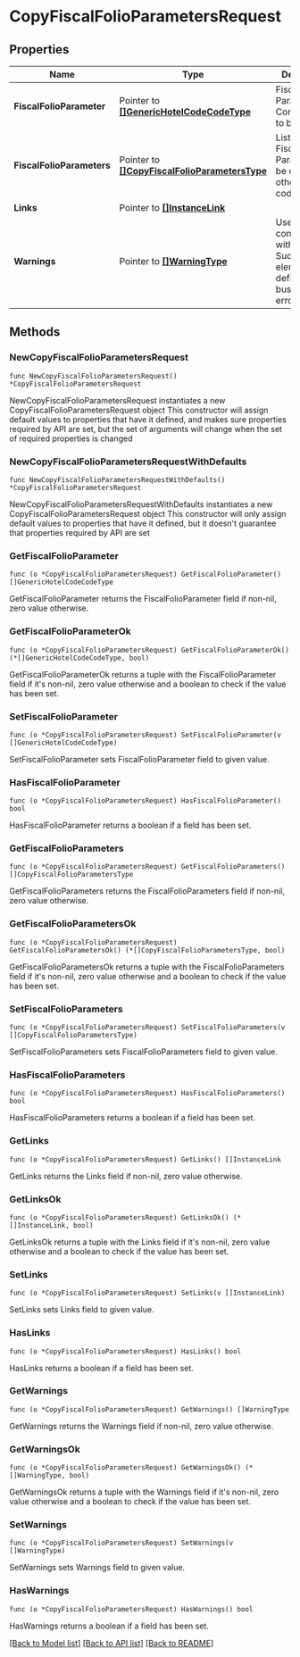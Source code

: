 # CopyFiscalFolioParametersRequest

## Properties

Name | Type | Description | Notes
------------ | ------------- | ------------- | -------------
**FiscalFolioParameter** | Pointer to [**[]GenericHotelCodeCodeType**](GenericHotelCodeCodeType.md) | Fiscal Folio Parameter Configurations to be copied. | [optional] 
**FiscalFolioParameters** | Pointer to [**[]CopyFiscalFolioParametersType**](CopyFiscalFolioParametersType.md) | List of the Fiscal Folio Parameters to be copied to other hotel code(s). | [optional] 
**Links** | Pointer to [**[]InstanceLink**](InstanceLink.md) |  | [optional] 
**Warnings** | Pointer to [**[]WarningType**](WarningType.md) | Used in conjunction with the Success element to define a business error. | [optional] 

## Methods

### NewCopyFiscalFolioParametersRequest

`func NewCopyFiscalFolioParametersRequest() *CopyFiscalFolioParametersRequest`

NewCopyFiscalFolioParametersRequest instantiates a new CopyFiscalFolioParametersRequest object
This constructor will assign default values to properties that have it defined,
and makes sure properties required by API are set, but the set of arguments
will change when the set of required properties is changed

### NewCopyFiscalFolioParametersRequestWithDefaults

`func NewCopyFiscalFolioParametersRequestWithDefaults() *CopyFiscalFolioParametersRequest`

NewCopyFiscalFolioParametersRequestWithDefaults instantiates a new CopyFiscalFolioParametersRequest object
This constructor will only assign default values to properties that have it defined,
but it doesn't guarantee that properties required by API are set

### GetFiscalFolioParameter

`func (o *CopyFiscalFolioParametersRequest) GetFiscalFolioParameter() []GenericHotelCodeCodeType`

GetFiscalFolioParameter returns the FiscalFolioParameter field if non-nil, zero value otherwise.

### GetFiscalFolioParameterOk

`func (o *CopyFiscalFolioParametersRequest) GetFiscalFolioParameterOk() (*[]GenericHotelCodeCodeType, bool)`

GetFiscalFolioParameterOk returns a tuple with the FiscalFolioParameter field if it's non-nil, zero value otherwise
and a boolean to check if the value has been set.

### SetFiscalFolioParameter

`func (o *CopyFiscalFolioParametersRequest) SetFiscalFolioParameter(v []GenericHotelCodeCodeType)`

SetFiscalFolioParameter sets FiscalFolioParameter field to given value.

### HasFiscalFolioParameter

`func (o *CopyFiscalFolioParametersRequest) HasFiscalFolioParameter() bool`

HasFiscalFolioParameter returns a boolean if a field has been set.

### GetFiscalFolioParameters

`func (o *CopyFiscalFolioParametersRequest) GetFiscalFolioParameters() []CopyFiscalFolioParametersType`

GetFiscalFolioParameters returns the FiscalFolioParameters field if non-nil, zero value otherwise.

### GetFiscalFolioParametersOk

`func (o *CopyFiscalFolioParametersRequest) GetFiscalFolioParametersOk() (*[]CopyFiscalFolioParametersType, bool)`

GetFiscalFolioParametersOk returns a tuple with the FiscalFolioParameters field if it's non-nil, zero value otherwise
and a boolean to check if the value has been set.

### SetFiscalFolioParameters

`func (o *CopyFiscalFolioParametersRequest) SetFiscalFolioParameters(v []CopyFiscalFolioParametersType)`

SetFiscalFolioParameters sets FiscalFolioParameters field to given value.

### HasFiscalFolioParameters

`func (o *CopyFiscalFolioParametersRequest) HasFiscalFolioParameters() bool`

HasFiscalFolioParameters returns a boolean if a field has been set.

### GetLinks

`func (o *CopyFiscalFolioParametersRequest) GetLinks() []InstanceLink`

GetLinks returns the Links field if non-nil, zero value otherwise.

### GetLinksOk

`func (o *CopyFiscalFolioParametersRequest) GetLinksOk() (*[]InstanceLink, bool)`

GetLinksOk returns a tuple with the Links field if it's non-nil, zero value otherwise
and a boolean to check if the value has been set.

### SetLinks

`func (o *CopyFiscalFolioParametersRequest) SetLinks(v []InstanceLink)`

SetLinks sets Links field to given value.

### HasLinks

`func (o *CopyFiscalFolioParametersRequest) HasLinks() bool`

HasLinks returns a boolean if a field has been set.

### GetWarnings

`func (o *CopyFiscalFolioParametersRequest) GetWarnings() []WarningType`

GetWarnings returns the Warnings field if non-nil, zero value otherwise.

### GetWarningsOk

`func (o *CopyFiscalFolioParametersRequest) GetWarningsOk() (*[]WarningType, bool)`

GetWarningsOk returns a tuple with the Warnings field if it's non-nil, zero value otherwise
and a boolean to check if the value has been set.

### SetWarnings

`func (o *CopyFiscalFolioParametersRequest) SetWarnings(v []WarningType)`

SetWarnings sets Warnings field to given value.

### HasWarnings

`func (o *CopyFiscalFolioParametersRequest) HasWarnings() bool`

HasWarnings returns a boolean if a field has been set.


[[Back to Model list]](../README.md#documentation-for-models) [[Back to API list]](../README.md#documentation-for-api-endpoints) [[Back to README]](../README.md)


